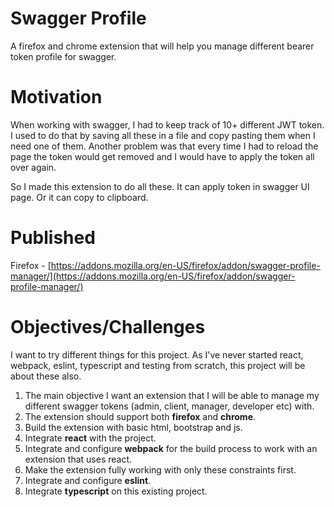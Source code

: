# Swagger Profile

A firefox and chrome extension that will help you manage different bearer token profile for swagger.

# Motivation

When working with swagger, I had to keep track of 10+ different JWT token. I used to do that by saving all these in a file and copy pasting them when I need one of them. Another problem was that every time I had to reload the page the token would get removed and I would have to apply the token all over again.

So I made this extension to do all these. It can apply token in swagger UI page. Or it can copy to clipboard.

# Published
Firefox - [https://addons.mozilla.org/en-US/firefox/addon/swagger-profile-manager/](https://addons.mozilla.org/en-US/firefox/addon/swagger-profile-manager/)


# Objectives/Challenges
I want to try different things for this project. As I've never started react, webpack, eslint, typescript and testing from scratch, this project will be about these also.
1. The main objective I want an extension that I will be able to manage my different swagger tokens (admin, client, manager, developer etc) with.
2. The extension should support both **firefox** and **chrome**.
3. Build the extension with basic html, bootstrap and js.
4. Integrate **react** with the project.
5. Integrate and configure **webpack** for the build process to work with an extension that uses react.
6. Make the extension fully working with only these constraints first.
7. Integrate and configure **eslint**.
8. Integrate **typescript** on this existing project.
